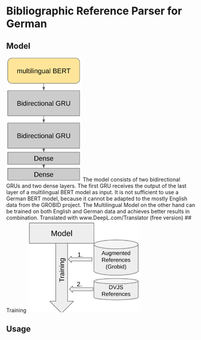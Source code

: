 # Bibliographic Reference Parser for German 
## Model
<img src="misc/model.png" width="200"/>
The model consists of two bidirectional GRUs and two dense layers. The first GRU receives the output of the last layer of a multilingual BERT model as input.
It is not sufficient to use a German BERT model, because it cannot be adapted to the mostly English data from the GROBID project. The Multilingual Model on the other hand can be trained on both English and German data and achieves better results in combination.
Translated with www.DeepL.com/Translator (free version)
## Training
<img src="misc/train.png" width="300"/>

## Usage
